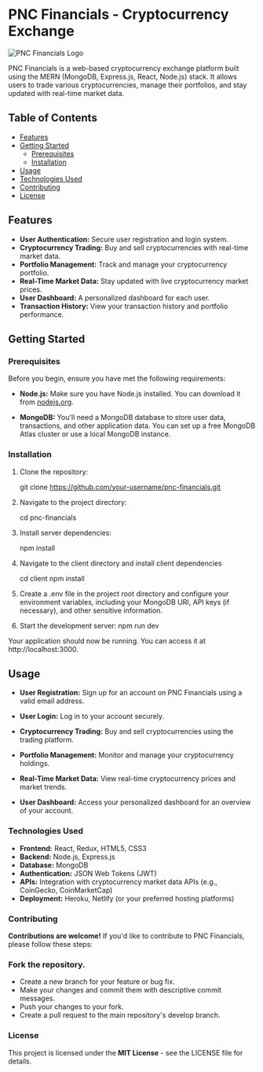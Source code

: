 # PNC Financials - Cryptocurrency Exchange

![PNC Financials Logo](https://www.pnc.com/content/experience-fragments/pnc-com/en/navigation/pnc-navigation---main-menu/master/_jcr_content/root/container/image.coreimg.svg/1657336133655/pnc-logo-rev.svg)

PNC Financials is a web-based cryptocurrency exchange platform built using the MERN (MongoDB, Express.js, React, Node.js) stack. It allows users to trade various cryptocurrencies, manage their portfolios, and stay updated with real-time market data.


## Table of Contents

- [Features](#features)
- [Getting Started](#getting-started)
  - [Prerequisites](#prerequisites)
  - [Installation](#installation)
- [Usage](#usage)
- [Technologies Used](#technologies-used)
- [Contributing](#contributing)
- [License](#license)

## Features

- **User Authentication:** Secure user registration and login system.
- **Cryptocurrency Trading:** Buy and sell cryptocurrencies with real-time market data.
- **Portfolio Management:** Track and manage your cryptocurrency portfolio.
- **Real-Time Market Data:** Stay updated with live cryptocurrency market prices.
- **User Dashboard:** A personalized dashboard for each user.
- **Transaction History:** View your transaction history and portfolio performance.

## Getting Started

### Prerequisites

Before you begin, ensure you have met the following requirements:

- **Node.js:** Make sure you have Node.js installed. You can download it from [nodejs.org](https://nodejs.org/).

- **MongoDB:** You'll need a MongoDB database to store user data, transactions, and other application data. You can set up a free MongoDB Atlas cluster or use a local MongoDB instance.

### Installation

1. Clone the repository:

   git clone https://github.com/your-username/pnc-financials.git


2. Navigate to the project directory:

    cd pnc-financials

3. Install server dependencies:

    npm install

4. Navigate to the client directory and install client dependencies

    cd client
    npm install

5. Create a .env file in the project root directory and configure your environment variables, including your MongoDB URI, API keys (if necessary), and other sensitive information.

6. Start the development server:
     npm run dev

Your application should now be running. You can access it at http://localhost:3000.


## Usage
- **User Registration:** Sign up for an account on PNC Financials using a valid email address.

- **User Login:** Log in to your account securely.

- **Cryptocurrency Trading:** Buy and sell cryptocurrencies using the trading platform.

- **Portfolio Management:** Monitor and manage your cryptocurrency holdings.

- **Real-Time Market Data:** View real-time cryptocurrency prices and market trends.

- **User Dashboard:** Access your personalized dashboard for an overview of your account.

### Technologies Used
- **Frontend:** React, Redux, HTML5, CSS3
- **Backend:** Node.js, Express.js
- **Database:** MongoDB
- **Authentication:** JSON Web Tokens (JWT)
- **APIs:** Integration with cryptocurrency market data APIs (e.g., CoinGecko, CoinMarketCap)
- **Deployment:** Heroku, Netlify (or your preferred hosting platforms)

### Contributing
**Contributions are welcome!** If you'd like to contribute to PNC Financials, please follow these steps:

### Fork the repository.
- Create a new branch for your feature or bug fix.
- Make your changes and commit them with descriptive commit messages.
- Push your changes to your fork.
- Create a pull request to the main repository's develop branch.

### License
This project is licensed under the **MIT License** - see the LICENSE file for details.


